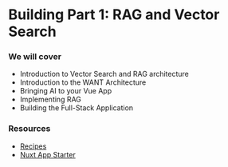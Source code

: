 # Building Part 1: RAG and Vector Search

### We will cover
- Introduction to Vector Search and RAG architecture
- Introduction to the WANT Architecture
- Bringing AI to your Vue App
- Implementing RAG 
- Building the Full-Stack Application

### Resources

- [Recipes](https://github.com/weaviate/recipes-ts)
- [Nuxt App Starter](https://github.com/malgamves/ai-nuxt-pdf)
